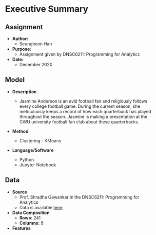 # Executive Summary

## Assignment
  * **Author:**
    - Seungheon Han
  * **Purpose:**
    - Assignment given by DNSC6211: Programming for Analytics
  * **Date:**
    - December 2020 
     
## Model
   * **Description**
     - Jasmine Anderson is an avid football fan and religiously follows every college football game. During the current season, she meticulously keeps a record of how each quarterback has played throughout the season. Jasmine is making a presentation at the GWU university football fan club about these quarterbacks.

   * **Method**
     - Clustering - KMeans 
   * **Language/Software**
     - Python
     - Jupyter Notebook
    
## Data
   * **Source**
     - Prof. Shradha Gawankar in the DNSC6211: Programming for Analytics
     - Data is available [here](https://github.com/hshehjue/Data_Mining_Project/blob/main/Basic_Logics/STEM_careers/GWU_STEM.xlsx)
   * **Data Composition**
     - **Rows:** 241
     - **Columns:** 6
   * **Features**
